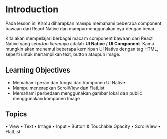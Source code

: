 # Introduction

Pada lesson ini Kamu diharapkan mampu memahami beberapa component bawaan dari React Native dan mampu menggunakan nya dengan benar.

Kita akan mempelajari berbagai macam component bawaan dari React Native yang _sebutan kerennya_ adalah **UI Native** / **UI Component**. Kamu mungkin akan menemui beberapa kemiripan UI Native dengan tag HTML, seperti untuk menampilkan text, button ataupun image.

## Learning Objectives

- Memahami peran dan fungsi dari komponen UI Native
- Mampu menerapkan ScrollView dan FlatList
- Memahami perbedaan menggunakan gambar lokal dan public menggunakan komponen Image

## Topics

• View
• Text
• Image
• Input
• Button & Touchable Opacity
• ScrollView
• FlatList
